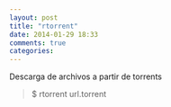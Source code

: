```yaml
---
layout: post
title: "rtorrent"
date: 2014-01-29 18:33
comments: true
categories: 
---
```

Descarga de archivos a partir de torrents

>$ rtorrent url.torrent

